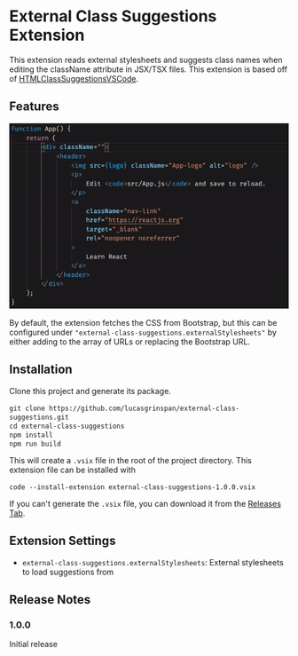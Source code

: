 # External Class Suggestions Extension

This extension reads external stylesheets and suggests class names when editing the className attribute in JSX/TSX files. This extension is based off of [HTMLClassSuggestionsVSCode](https://github.com/andersea/HTMLClassSuggestionsVSCode).

## Features

![Demo](images/demo.gif)

By default, the extension fetches the CSS from Bootstrap, but this can be configured under `"external-class-suggestions.externalStylesheets"` by either adding to the array of URLs or replacing the Bootstrap URL.

## Installation

Clone this project and generate its package.

```console
git clone https://github.com/lucasgrinspan/external-class-suggestions.git
cd external-class-suggestions
npm install
npm run build
```

This will create a `.vsix` file in the root of the project directory. This extension file can be installed with

```console
code --install-extension external-class-suggestions-1.0.0.vsix
```

If you can't generate the `.vsix` file, you can download it from the [Releases Tab](https://github.com/lucasgrinspan/external-class-suggestions/releases).

## Extension Settings

-   `external-class-suggestions.externalStylesheets`: External stylesheets to load suggestions from

## Release Notes

### 1.0.0

Initial release
